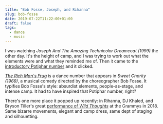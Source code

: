 ```yaml
---
title: "Bob Fosse, Joseph, and Rihanna"
slug: bob-fosse
date: 2019-07-22T11:22:00+01:00
draft: false
tags:
  - dance
  - music
---
```


I was watching _Joseph And The Amazing Technicolor Dreamcoat (1999)_ the other day. It's the height of camp, and I was trying to work out what the elements were and what they reminded me of. Then it came to the [introductory Potiphar number](https://www.youtube.com/watch?v=8SyC04sdbBs) and it clicked.

[_The Rich Man's Frug_](https://www.youtube.com/watch?v=mcrZIK3gqbU) is a dance number that appears in _Sweet Charity (1969)_, a musical comedy directed by the choreographer Bob Fosse. It typifies Bob Fosse's style: absurdist elements, people-as-stage, and intense camp. It had to have inspired that Potiphar number, right?

There's one more place it popped up recently: in Rihanna, DJ Khaled, and Bryson Tiller's great [performance of _Wild Thoughts_](https://www.dailymotion.com/video/x6dwcoj) at the Grammys in 2018. Same bizarre movements, elegant and camp dress, same dept of staging and silhouetting.
